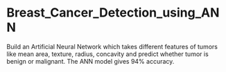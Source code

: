 # Breast_Cancer_Detection_using_ANN

Build an Artificial Neural Network which takes different features of tumors like mean area, texture, radius, concavity and predict whether tumor is benign or malignant. The ANN model gives 94% accuracy.
